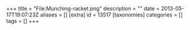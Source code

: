 +++
title = "File:Munching-racket.png"
description = ""
date = 2013-05-17T19:07:23Z
aliases = []
[extra]
id = 13517
[taxonomies]
categories = []
tags = []
+++


